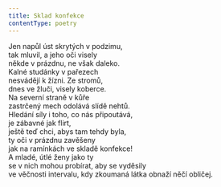 ```yaml
---
title: Sklad konfekce
contentType: poetry
---
```


<section>

Jen napůl úst skrytých v podzimu,  
tak mluvil, a jeho oči visely  
někde v prázdnu, ne však daleko.  
Kalné studánky v pařezech  
nesvádějí k žízni. Ze stromů,  
dnes ve žluči, visely koberce.  
Na severní straně v kůře  
zastrčený mech odolává slídě nehtů.  
Hledání síly i toho, co nás připoutává,  
je zábavné jak flirt,  
ještě teď chci, abys tam tehdy byla,  
ty oči v prázdnu zavěšeny  
jak na ramínkách ve skladě konfekce!  
A mladé, útlé ženy jako ty  
se v nich mohou probírat, aby se vyděsily  
ve věčnosti intervalu, kdy zkoumaná látka obnaží něčí obličej.

</section>

